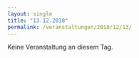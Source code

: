 ```yaml
---
layout: single
title: "13.12.2018"
permalink: /veranstaltungen/2018/12/13/
---
```


Keine Veranstaltung an diesem Tag.
